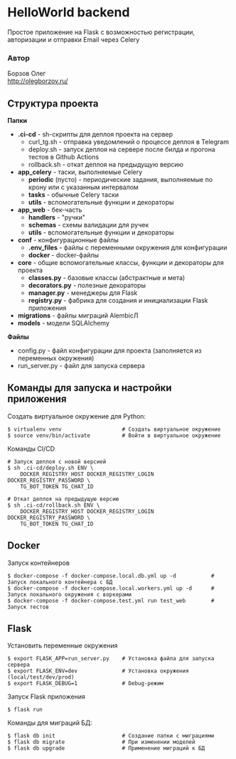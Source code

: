 # HelloWorld backend
Простое приложение на Flask с возможностью регистрации, авторизации и отправки Email через Celery

### Автор
Борзов Олег<br>
http://olegborzov.ru/<br>

## Структура проекта
**Папки**
- **.ci-cd** - sh-скрипты для деплоя проекта на сервер
    - curl_tg.sh - отправка уведомлений о процессе деплоя в Telegram
    - deploy.sh - запуск деплоя на сервере после билда и прогона тестов в Github Actions
    - rollback.sh - откат деплоя на предыдущую версию
- **app_celery** - таски, выполняемые Celery
    - **periodic** (пусто) - периодические задания, выполняемые по крону или с указанным интервалом
    - **tasks** - обычные Celery таски
    - **utils** - вспомогательные функции и декораторы
- **app_web** - бек-часть
    - **handlers** - "ручки"
    - **schemas** - схемы валидации для ручек
    - **utils** - вспомогательные функции и декораторы
- **conf** - конфигурационные файлы
    - **.env_files** - файлы с переменными окружения для конфигурации
    - **docker** - docker-файлы 
- **core** - общие вспомогательные классы, функции и декораторы для проекта
    - **classes.py** - базовые классы (абстрактные и мета)
    - **decorators.py** - полезные декораторы
    - **manager.py** - менеджеры для Flask
    - **registry.py** - фабрика для создания и инициализации Flask приложения 
- **migrations** - файлы миграций AlembicЛ
- **models** - модели SQLAlchemy

**Файлы**<br>
- config.py - файл конфигурации для проекта (заполняется из переменных окружения)
- run_server.py - файл для запуска сервера


## Команды для запуска и настройки приложения 
Создать виртуальное окружение для Python:
```
$ virtualenv venv                   # Создать виртуальное окружение
$ source venv/bin/activate          # Войти в виртуальное окружение
```

Команды CI/CD
```
# Запуск деплоя с новой версией
$ sh .ci-cd/deploy.sh ENV \
    DOCKER_REGISTRY_HOST DOCKER_REGISTRY_LOGIN DOCKER_REGISTRY_PASSWORD \ 
    TG_BOT_TOKEN TG_CHAT_ID

# Откат деплоя на предыдущую версию
$ sh .ci-cd/rollback.sh ENV \
    DOCKER_REGISTRY_HOST DOCKER_REGISTRY_LOGIN DOCKER_REGISTRY_PASSWORD \ 
    TG_BOT_TOKEN TG_CHAT_ID
```

## Docker
Запуск контейнеров
```
$ docker-compose -f docker-compose.local.db.yml up -d           # Запуск локального контейнера с БД
$ docker-compose -f docker-compose.local.workers.yml up -d      # Запуск локального окружения с воркерами
$ docker-compose -f docker-compose.test.yml run test_web        # Запуск тестов
```

## Flask
Установить переменные окружения
```
$ export FLASK_APP=run_server.py    # Установка файла для запуска сервера
$ export FLASK_ENV=dev              # Установка окружения (local/test/dev/prod)
$ export FLASK_DEBUG=1              # Debug-режим
```

Запуск Flask приложения
```
$ flask run
```

Команды для миграций БД:
```
$ flask db init                     # Создание папки с миграциями
$ flask db migrate                  # При изменении моделей
$ flask db upgrade                  # Применение миграций к БД
```
